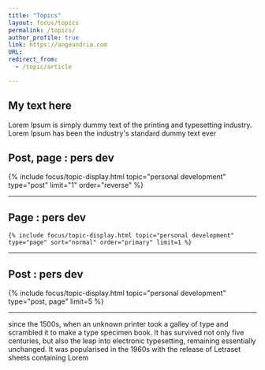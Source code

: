 ```yaml
---
title: "Topics"
layout: focus/topics
permalink: /topics/
author_profile: true
link: https://angeandria.com
URL:
redirect_from:
  - /topic/article

---
```


## My text here
Lorem Ipsum is simply dummy text of the printing and typesetting industry. Lorem Ipsum has been the industry's standard dummy text ever


<div class="custom-taxonomy">
    <h2>Post, page : pers dev</h2>    
    {% include focus/topic-display.html topic="personal development" type="post" limit="1" order="reverse" %}
</div>

---

<div class="custom-taxonomy">
    <h2>Page : pers dev</h2>    
               
    {% include focus/topic-display.html topic="personal development" type="page" sort="normal" order="primary" limit=1 %}
</div>

---

<div class="custom-taxonomy">
    <h2>Post : pers dev</h2>   
    {% include focus/topic-display.html topic="personal development" type="post, page" limit=5 %}
</div>

---
      
since the 1500s, when an unknown printer took a galley of type and
scrambled it to make a type specimen book. It has survived not only five centuries, but also the leap into electronic typesetting, remaining essentially unchanged. It was popularised in the 1960s with the release of Letraset sheets containing Lorem 